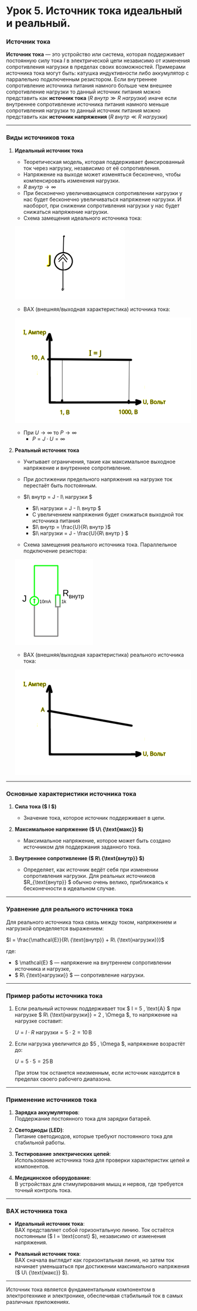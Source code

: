 # Урок 5. Источник тока идеальный и реальный.

 
### **Источник тока**

**Источник тока** — это устройство или система, которая поддерживает постоянную силу тока $I$ в электрической цепи независимо от изменения сопротивления нагрузки в пределах своих возможностей. Примерами источника тока могут быть: катушка индуктивности либо аккумулятор с парралельно подключенным резистором.  Если внутреннее сопротивление источника питания намного больше чем внешнее сопротивление нагрузки то данный источник питания можно представить как **источник тока** ($R\ внутр \gg R\ нагрузки$) иначе если внутреннее сопротивление источника питания намного меньше сопротивления нагрузки то данный источник питания можно представить как **источник напряжения** ($R\ внутр \ll R\ нагрузки$)

---

### **Виды источников тока**

1. **Идеальный источник тока**  
   - Теоретическая модель, которая поддерживает фиксированный ток через нагрузку, независимо от её сопротивления.  
   - Напряжение на выходе может изменяться бесконечно, чтобы компенсировать изменения нагрузки.  
   - $R\ внутр \to \infty$
   - При бесконечно увеличивающемся сопротивлении нагрузки у нас будет бесконечно увеличиваться напряжение нагрузки. И наоборот, при снижении сопротивления нагрузки у нас будет снижаться напряжение нагрузки.
   - Схема замещения идеального источника тока:

    ![Источник тока.](../img/19.png "Источник тока.")

   - ВАХ (внешняя/выходная характеристика) источника тока:

    ![Идеальный источник тока.](../img/20.png "Идеальный источник тока.")

   - При $U \to \infty$ то $P \to \infty$ 
     - $P = J \cdot U = \infty$

2. **Реальный источник тока**  
   - Учитывает ограничения, такие как максимальное выходное напряжение и внутреннее сопротивление.  
   - При достижении предельного напряжения на нагрузке ток перестаёт быть постоянным.
   - $I\ внутр = J - I\ нагрузки $
     - $I\ нагрузки = J - I\ внутр $
     - С увеличением напряжения будет снижаться выходной ток источника питания
     - $I\ внутр = \frac{U}{R\ внутр }$
     - $I\ нагрузки = J - \frac{U}{R\ внутр } $

   - Схема замещения реального источника тока. Параллельное подключение резистора:

    ![Реальный источник тока.](../img/21.png "Реальный источник тока.")

   - ВАХ (внешняя/выходная характеристика) реального источника тока:

    ![Реальный источник тока.](../img/22.png "Реальный источник тока.")

---

### **Основные характеристики источника тока**

1. **Сила тока ($ I $)**  
   - Значение тока, которое источник поддерживает в цепи.

2. **Максимальное напряжение ($ U\ {\text{макс}} $)**  
   - Максимальное напряжение, которое может быть создано источником для поддержания заданного тока.

3. **Внутреннее сопротивление ($ R\ {\text{внутр}} $)**  
   - Определяет, как источник ведёт себя при изменении сопротивления нагрузки. Для реальных источников $R_{\text{внутр}} $ обычно очень велико, приближаясь к бесконечности в идеальном случае.

---

### **Уравнение для реального источника тока**

Для реального источника тока связь между током, напряжением и нагрузкой определяется выражением:
 
$I = \frac{\mathcal{E}}{R\ {\text{внутр}} + R\ {\text{нагрузки}}}$
 
где:  
- $ \mathcal{E} $ — напряжение на внутреннем сопротивлении источника и нагрузке,  
- $ R\ {\text{нагрузки}} $ — сопротивление нагрузки.

---

### **Пример работы источника тока**

1. Если реальный источник поддерживает ток $ I = 5 \, \text{А} $ при нагрузке $ R\ {\text{нагрузки}} = 2 \, \Omega $, то напряжение на нагрузке составит:  
   
   $U = I \cdot R\ {\text{нагрузки}} = 5 \cdot 2 = 10 \, \text{В}$
   

2. Если нагрузка увеличится до $5 \, \Omega $, напряжение возрастёт до:  
   
   $U = 5 \cdot 5 = 25 \, \text{В}$
     
   При этом ток останется неизменным, если источник находится в пределах своего рабочего диапазона.

---

### **Применение источников тока**

1. **Зарядка аккумуляторов**:  
   Поддержание постоянного тока для зарядки батарей.  

2. **Светодиоды (LED)**:  
   Питание светодиодов, которые требуют постоянного тока для стабильной работы.  

3. **Тестирование электрических цепей**:  
   Использование источника тока для проверки характеристик цепей и компонентов.  

4. **Медицинское оборудование**:  
   В устройствах для стимулирования мышц и нервов, где требуется точный контроль тока.

---

### **ВАХ источника тока**

- **Идеальный источник тока**:  
  ВАХ представляет собой горизонтальную линию. Ток остаётся постоянным ($ I = \text{const} $), независимо от изменения напряжения.  

- **Реальный источник тока**:  
  ВАХ сначала выглядит как горизонтальная линия, но затем ток начинает уменьшаться при достижении максимального напряжения ($ U\ {\text{макс}} $).

---

Источник тока является фундаментальным компонентом в электротехнике и электронике, обеспечивая стабильный ток в самых различных приложениях.
 